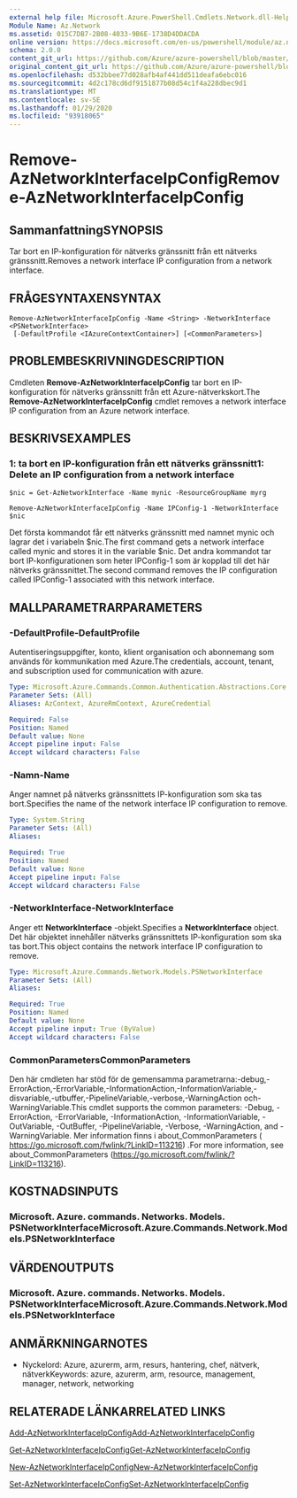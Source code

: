 ```yaml
---
external help file: Microsoft.Azure.PowerShell.Cmdlets.Network.dll-Help.xml
Module Name: Az.Network
ms.assetid: 015C7DB7-2B08-4033-9B6E-1738D4DDACDA
online version: https://docs.microsoft.com/en-us/powershell/module/az.network/remove-aznetworkinterfaceipconfig
schema: 2.0.0
content_git_url: https://github.com/Azure/azure-powershell/blob/master/src/Network/Network/help/Remove-AzNetworkInterfaceIpConfig.md
original_content_git_url: https://github.com/Azure/azure-powershell/blob/master/src/Network/Network/help/Remove-AzNetworkInterfaceIpConfig.md
ms.openlocfilehash: d532bbee77d028afb4af441dd511deafa6ebc016
ms.sourcegitcommit: 4d2c178cd6df9151877b08d54c1f4a228dbec9d1
ms.translationtype: MT
ms.contentlocale: sv-SE
ms.lasthandoff: 01/29/2020
ms.locfileid: "93918065"
---
```

# <span data-ttu-id="bf5dc-101">Remove-AzNetworkInterfaceIpConfig</span><span class="sxs-lookup"><span data-stu-id="bf5dc-101">Remove-AzNetworkInterfaceIpConfig</span></span>

## <span data-ttu-id="bf5dc-102">Sammanfattning</span><span class="sxs-lookup"><span data-stu-id="bf5dc-102">SYNOPSIS</span></span>
<span data-ttu-id="bf5dc-103">Tar bort en IP-konfiguration för nätverks gränssnitt från ett nätverks gränssnitt.</span><span class="sxs-lookup"><span data-stu-id="bf5dc-103">Removes a network interface IP configuration from a network interface.</span></span>

## <span data-ttu-id="bf5dc-104">FRÅGESYNTAXEN</span><span class="sxs-lookup"><span data-stu-id="bf5dc-104">SYNTAX</span></span>

```
Remove-AzNetworkInterfaceIpConfig -Name <String> -NetworkInterface <PSNetworkInterface>
 [-DefaultProfile <IAzureContextContainer>] [<CommonParameters>]
```

## <span data-ttu-id="bf5dc-105">PROBLEMBESKRIVNING</span><span class="sxs-lookup"><span data-stu-id="bf5dc-105">DESCRIPTION</span></span>
<span data-ttu-id="bf5dc-106">Cmdleten **Remove-AzNetworkInterfaceIpConfig** tar bort en IP-konfiguration för nätverks gränssnitt från ett Azure-nätverkskort.</span><span class="sxs-lookup"><span data-stu-id="bf5dc-106">The **Remove-AzNetworkInterfaceIpConfig** cmdlet removes a network interface IP configuration from an Azure network interface.</span></span>

## <span data-ttu-id="bf5dc-107">BESKRIVS</span><span class="sxs-lookup"><span data-stu-id="bf5dc-107">EXAMPLES</span></span>

### <span data-ttu-id="bf5dc-108">1: ta bort en IP-konfiguration från ett nätverks gränssnitt</span><span class="sxs-lookup"><span data-stu-id="bf5dc-108">1: Delete an IP configuration from a network interface</span></span>
```
$nic = Get-AzNetworkInterface -Name mynic -ResourceGroupName myrg

Remove-AzNetworkInterfaceIpConfig -Name IPConfig-1 -NetworkInterface $nic
```

<span data-ttu-id="bf5dc-109">Det första kommandot får ett nätverks gränssnitt med namnet mynic och lagrar det i variabeln $nic.</span><span class="sxs-lookup"><span data-stu-id="bf5dc-109">The first command gets a network interface called mynic and stores it in the variable $nic.</span></span> <span data-ttu-id="bf5dc-110">Det andra kommandot tar bort IP-konfigurationen som heter IPConfig-1 som är kopplad till det här nätverks gränssnittet.</span><span class="sxs-lookup"><span data-stu-id="bf5dc-110">The second command removes the IP configuration called IPConfig-1 associated with this network interface.</span></span>

## <span data-ttu-id="bf5dc-111">MALLPARAMETRAR</span><span class="sxs-lookup"><span data-stu-id="bf5dc-111">PARAMETERS</span></span>

### <span data-ttu-id="bf5dc-112">-DefaultProfile</span><span class="sxs-lookup"><span data-stu-id="bf5dc-112">-DefaultProfile</span></span>
<span data-ttu-id="bf5dc-113">Autentiseringsuppgifter, konto, klient organisation och abonnemang som används för kommunikation med Azure.</span><span class="sxs-lookup"><span data-stu-id="bf5dc-113">The credentials, account, tenant, and subscription used for communication with azure.</span></span>

```yaml
Type: Microsoft.Azure.Commands.Common.Authentication.Abstractions.Core.IAzureContextContainer
Parameter Sets: (All)
Aliases: AzContext, AzureRmContext, AzureCredential

Required: False
Position: Named
Default value: None
Accept pipeline input: False
Accept wildcard characters: False
```

### <span data-ttu-id="bf5dc-114">-Namn</span><span class="sxs-lookup"><span data-stu-id="bf5dc-114">-Name</span></span>
<span data-ttu-id="bf5dc-115">Anger namnet på nätverks gränssnittets IP-konfiguration som ska tas bort.</span><span class="sxs-lookup"><span data-stu-id="bf5dc-115">Specifies the name of the network interface IP configuration to remove.</span></span>

```yaml
Type: System.String
Parameter Sets: (All)
Aliases:

Required: True
Position: Named
Default value: None
Accept pipeline input: False
Accept wildcard characters: False
```

### <span data-ttu-id="bf5dc-116">-NetworkInterface</span><span class="sxs-lookup"><span data-stu-id="bf5dc-116">-NetworkInterface</span></span>
<span data-ttu-id="bf5dc-117">Anger ett **NetworkInterface** -objekt.</span><span class="sxs-lookup"><span data-stu-id="bf5dc-117">Specifies a **NetworkInterface** object.</span></span>
<span data-ttu-id="bf5dc-118">Det här objektet innehåller nätverks gränssnittets IP-konfiguration som ska tas bort.</span><span class="sxs-lookup"><span data-stu-id="bf5dc-118">This object contains the network interface IP configuration to remove.</span></span>

```yaml
Type: Microsoft.Azure.Commands.Network.Models.PSNetworkInterface
Parameter Sets: (All)
Aliases:

Required: True
Position: Named
Default value: None
Accept pipeline input: True (ByValue)
Accept wildcard characters: False
```

### <span data-ttu-id="bf5dc-119">CommonParameters</span><span class="sxs-lookup"><span data-stu-id="bf5dc-119">CommonParameters</span></span>
<span data-ttu-id="bf5dc-120">Den här cmdleten har stöd för de gemensamma parametrarna:-debug,-ErrorAction,-ErrorVariable,-InformationAction,-InformationVariable,-disvariable,-utbuffer,-PipelineVariable,-verbose,-WarningAction och-WarningVariable.</span><span class="sxs-lookup"><span data-stu-id="bf5dc-120">This cmdlet supports the common parameters: -Debug, -ErrorAction, -ErrorVariable, -InformationAction, -InformationVariable, -OutVariable, -OutBuffer, -PipelineVariable, -Verbose, -WarningAction, and -WarningVariable.</span></span> <span data-ttu-id="bf5dc-121">Mer information finns i about_CommonParameters ( https://go.microsoft.com/fwlink/?LinkID=113216) .</span><span class="sxs-lookup"><span data-stu-id="bf5dc-121">For more information, see about_CommonParameters (https://go.microsoft.com/fwlink/?LinkID=113216).</span></span>

## <span data-ttu-id="bf5dc-122">KOSTNADS</span><span class="sxs-lookup"><span data-stu-id="bf5dc-122">INPUTS</span></span>

### <span data-ttu-id="bf5dc-123">Microsoft. Azure. commands. Networks. Models. PSNetworkInterface</span><span class="sxs-lookup"><span data-stu-id="bf5dc-123">Microsoft.Azure.Commands.Network.Models.PSNetworkInterface</span></span>

## <span data-ttu-id="bf5dc-124">VÄRDEN</span><span class="sxs-lookup"><span data-stu-id="bf5dc-124">OUTPUTS</span></span>

### <span data-ttu-id="bf5dc-125">Microsoft. Azure. commands. Networks. Models. PSNetworkInterface</span><span class="sxs-lookup"><span data-stu-id="bf5dc-125">Microsoft.Azure.Commands.Network.Models.PSNetworkInterface</span></span>

## <span data-ttu-id="bf5dc-126">ANMÄRKNINGAR</span><span class="sxs-lookup"><span data-stu-id="bf5dc-126">NOTES</span></span>
* <span data-ttu-id="bf5dc-127">Nyckelord: Azure, azurerm, arm, resurs, hantering, chef, nätverk, nätverk</span><span class="sxs-lookup"><span data-stu-id="bf5dc-127">Keywords: azure, azurerm, arm, resource, management, manager, network, networking</span></span>

## <span data-ttu-id="bf5dc-128">RELATERADE LÄNKAR</span><span class="sxs-lookup"><span data-stu-id="bf5dc-128">RELATED LINKS</span></span>

[<span data-ttu-id="bf5dc-129">Add-AzNetworkInterfaceIpConfig</span><span class="sxs-lookup"><span data-stu-id="bf5dc-129">Add-AzNetworkInterfaceIpConfig</span></span>](./Add-AzNetworkInterfaceIpConfig.md)

[<span data-ttu-id="bf5dc-130">Get-AzNetworkInterfaceIpConfig</span><span class="sxs-lookup"><span data-stu-id="bf5dc-130">Get-AzNetworkInterfaceIpConfig</span></span>](./Get-AzNetworkInterfaceIpConfig.md)

[<span data-ttu-id="bf5dc-131">New-AzNetworkInterfaceIpConfig</span><span class="sxs-lookup"><span data-stu-id="bf5dc-131">New-AzNetworkInterfaceIpConfig</span></span>](./New-AzNetworkInterfaceIpConfig.md)

[<span data-ttu-id="bf5dc-132">Set-AzNetworkInterfaceIpConfig</span><span class="sxs-lookup"><span data-stu-id="bf5dc-132">Set-AzNetworkInterfaceIpConfig</span></span>](./Set-AzNetworkInterfaceIpConfig.md)


